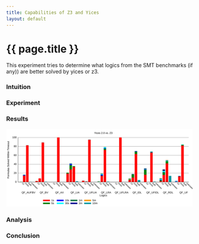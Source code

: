 ```yaml
---
title: Capabilities of Z3 and Yices
layout: default
---
```


# {{ page.title }}

This experiment tries to determine what logics from the SMT benchmarks (if any))
are better solved by yices or z3.

### Intuition



### Experiment


### Results

![Results][1]

### Analysis

### Conclusion

[1]: img/power/power.svg